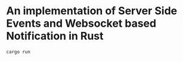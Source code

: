 # An implementation of Server Side Events and Websocket based Notification in Rust
```shell
cargo run
```
